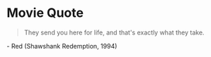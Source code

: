 # Movie Quote

> They send you here for life, and that's exactly what they take.

\- Red
(Shawshank Redemption, 1994)  